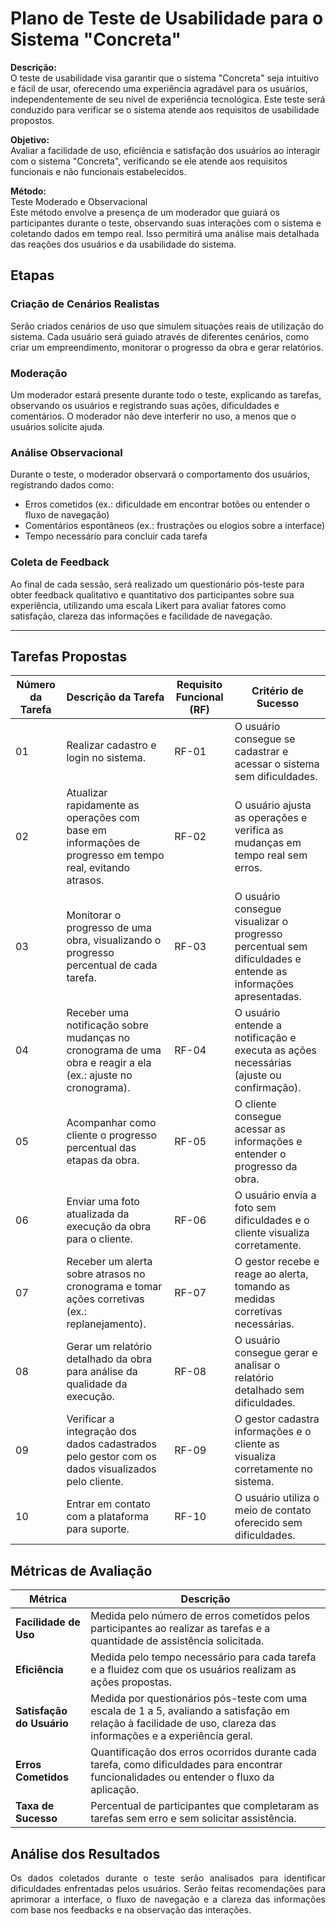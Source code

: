# Plano de Teste de Usabilidade para o Sistema "Concreta"

**Descrição:**  
O teste de usabilidade visa garantir que o sistema "Concreta" seja intuitivo e fácil de usar, oferecendo uma experiência agradável para os usuários, independentemente de seu nível de experiência tecnológica. Este teste será conduzido para verificar se o sistema atende aos requisitos de usabilidade propostos.

**Objetivo:**  
Avaliar a facilidade de uso, eficiência e satisfação dos usuários ao interagir com o sistema "Concreta", verificando se ele atende aos requisitos funcionais e não funcionais estabelecidos.

**Método:**  
Teste Moderado e Observacional  
Este método envolve a presença de um moderador que guiará os participantes durante o teste, observando suas interações com o sistema e coletando dados em tempo real. Isso permitirá uma análise mais detalhada das reações dos usuários e da usabilidade do sistema.

## Etapas


### Criação de Cenários Realistas
Serão criados cenários de uso que simulem situações reais de utilização do sistema. Cada usuário será guiado através de diferentes cenários, como criar um empreendimento, monitorar o progresso da obra e gerar relatórios.

### Moderação
Um moderador estará presente durante todo o teste, explicando as tarefas, observando os usuários e registrando suas ações, dificuldades e comentários. O moderador não deve interferir no uso, a menos que o usuários solicite ajuda.

### Análise Observacional
Durante o teste, o moderador observará o comportamento dos usuários, registrando dados como:
- Erros cometidos (ex.: dificuldade em encontrar botões ou entender o fluxo de navegação)
- Comentários espontâneos (ex.: frustrações ou elogios sobre a interface)
- Tempo necessário para concluir cada tarefa

### Coleta de Feedback
Ao final de cada sessão, será realizado um questionário pós-teste para obter feedback qualitativo e quantitativo dos participantes sobre sua experiência, utilizando uma escala Likert para avaliar fatores como satisfação, clareza das informações e facilidade de navegação.

---

## Tarefas Propostas

| Número da Tarefa | Descrição da Tarefa                                                                                               | Requisito Funcional (RF) | Critério de Sucesso                                                                                                           |
|------------------|-------------------------------------------------------------------------------------------------------------------|--------------------------|------------------------------------------------------------------------------------------------------------------------------|
| 01               | Realizar cadastro e login no sistema.                                                                             | RF-01                    | O usuário consegue se cadastrar e acessar o sistema sem dificuldades.                                                       |
| 02               | Atualizar rapidamente as operações com base em informações de progresso em tempo real, evitando atrasos.          | RF-02                    | O usuário ajusta as operações e verifica as mudanças em tempo real sem erros.                                                |
| 03               | Monitorar o progresso de uma obra, visualizando o progresso percentual de cada tarefa.                            | RF-03                    | O usuário consegue visualizar o progresso percentual sem dificuldades e entende as informações apresentadas.                 |
| 04               | Receber uma notificação sobre mudanças no cronograma de uma obra e reagir a ela (ex.: ajuste no cronograma).       | RF-04                    | O usuário entende a notificação e executa as ações necessárias (ajuste ou confirmação).                                      |
| 05               | Acompanhar como cliente o progresso percentual das etapas da obra.                                                | RF-05                    | O cliente consegue acessar as informações e entender o progresso da obra.                                                    |
| 06               | Enviar uma foto atualizada da execução da obra para o cliente.                                                    | RF-06                    | O usuário envia a foto sem dificuldades e o cliente visualiza corretamente.                                                  |
| 07               | Receber um alerta sobre atrasos no cronograma e tomar ações corretivas (ex.: replanejamento).                     | RF-07                    | O gestor recebe e reage ao alerta, tomando as medidas corretivas necessárias.                                                |
| 08               | Gerar um relatório detalhado da obra para análise da qualidade da execução.                                       | RF-08                    | O usuário consegue gerar e analisar o relatório detalhado sem dificuldades.                                                  |
| 09               | Verificar a integração dos dados cadastrados pelo gestor com os dados visualizados pelo cliente.                  | RF-09                    | O gestor cadastra informações e o cliente as visualiza corretamente no sistema.                                              |
| 10               | Entrar em contato com a plataforma para suporte.                                                                  | RF-10                    | O usuário utiliza o meio de contato oferecido sem dificuldades.                                                              |

## Métricas de Avaliação

| Métrica               | Descrição                                                                                                          |
|-----------------------|--------------------------------------------------------------------------------------------------------------------|
| **Facilidade de Uso**  | Medida pelo número de erros cometidos pelos participantes ao realizar as tarefas e a quantidade de assistência solicitada. |
| **Eficiência**         | Medida pelo tempo necessário para cada tarefa e a fluidez com que os usuários realizam as ações propostas.          |
| **Satisfação do Usuário** | Medida por questionários pós-teste com uma escala de 1 a 5, avaliando a satisfação em relação à facilidade de uso, clareza das informações e a experiência geral. |
| **Erros Cometidos**    | Quantificação dos erros ocorridos durante cada tarefa, como dificuldades para encontrar funcionalidades ou entender o fluxo da aplicação. |
| **Taxa de Sucesso**    | Percentual de participantes que completaram as tarefas sem erro e sem solicitar assistência.                        |

## Análise dos Resultados

<div align="justify">
Os dados coletados durante o teste serão analisados para identificar dificuldades enfrentadas pelos usuários. Serão feitas recomendações para aprimorar a interface, o fluxo de navegação e a clareza das informações com base nos feedbacks e na observação das interações.
<br/>
</div>
